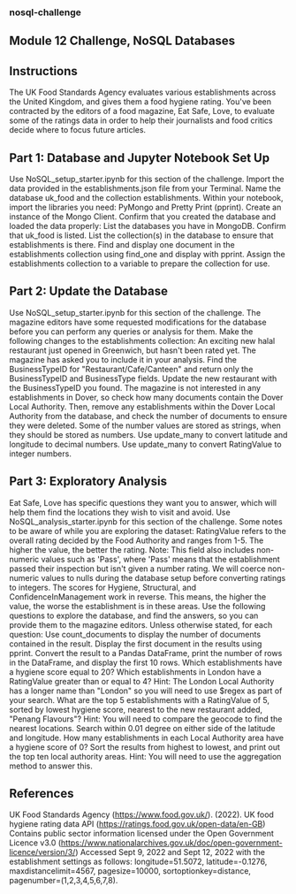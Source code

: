 ### nosql-challenge
## Module 12 Challenge, NoSQL Databases

Instructions
-----------------------------
The UK Food Standards Agency evaluates various establishments across the United Kingdom, and gives them a food hygiene rating. You've been contracted by the editors of a food magazine, Eat Safe, Love, to evaluate some of the ratings data in order to help their journalists and food critics decide where to focus future articles.

Part 1: Database and Jupyter Notebook Set Up
-----------------------------
Use NoSQL_setup_starter.ipynb for this section of the challenge.
Import the data provided in the establishments.json file from your Terminal. Name the database uk_food and the collection establishments.
Within your notebook, import the libraries you need: PyMongo and Pretty Print (pprint).
Create an instance of the Mongo Client.
Confirm that you created the database and loaded the data properly:
List the databases you have in MongoDB. Confirm that uk_food is listed.
List the collection(s) in the database to ensure that establishments is there.
Find and display one document in the establishments collection using find_one and display with pprint.
Assign the establishments collection to a variable to prepare the collection for use.

Part 2: Update the Database
-----------------------------
Use NoSQL_setup_starter.ipynb for this section of the challenge.
The magazine editors have some requested modifications for the database before you can perform any queries or analysis for them. Make the following changes to the establishments collection:
An exciting new halal restaurant just opened in Greenwich, but hasn't been rated yet. The magazine has asked you to include it in your analysis. 
Find the BusinessTypeID for "Restaurant/Cafe/Canteen" and return only the BusinessTypeID and BusinessType fields.
Update the new restaurant with the BusinessTypeID you found.
The magazine is not interested in any establishments in Dover, so check how many documents contain the Dover Local Authority. Then, remove any establishments within the Dover Local Authority from the database, and check the number of documents to ensure they were deleted.
Some of the number values are stored as strings, when they should be stored as numbers.
Use update_many to convert latitude and longitude to decimal numbers.
Use update_many to convert RatingValue to integer numbers.

Part 3: Exploratory Analysis
-----------------------------
Eat Safe, Love has specific questions they want you to answer, which will help them find the locations they wish to visit and avoid.
Use NoSQL_analysis_starter.ipynb for this section of the challenge.
Some notes to be aware of while you are exploring the dataset:
RatingValue refers to the overall rating decided by the Food Authority and ranges from 1-5. The higher the value, the better the rating.
Note: This field also includes non-numeric values such as 'Pass', where 'Pass' means that the establishment passed their inspection but isn't given a number rating. We will coerce non-numeric values to nulls during the database setup before converting ratings to integers.
The scores for Hygiene, Structural, and ConfidenceInManagement work in reverse. This means, the higher the value, the worse the establishment is in these areas.
Use the following questions to explore the database, and find the answers, so you can provide them to the magazine editors.
Unless otherwise stated, for each question:
Use count_documents to display the number of documents contained in the result.
Display the first document in the results using pprint.
Convert the result to a Pandas DataFrame, print the number of rows in the DataFrame, and display the first 10 rows.
Which establishments have a hygiene score equal to 20?
Which establishments in London have a RatingValue greater than or equal to 4?
Hint: The London Local Authority has a longer name than "London" so you will need to use $regex as part of your search.
What are the top 5 establishments with a RatingValue of 5, sorted by lowest hygiene score, nearest to the new restaurant added, "Penang Flavours"?
Hint: You will need to compare the geocode to find the nearest locations. Search within 0.01 degree on either side of the latitude and longitude.
How many establishments in each Local Authority area have a hygiene score of 0? Sort the results from highest to lowest, and print out the top ten local authority areas.
Hint: You will need to use the aggregation method to answer this.


References
-----------------------------
UK Food Standards Agency (https://www.food.gov.uk/). (2022).
UK food hygiene rating data API (https://ratings.food.gov.uk/open-data/en-GB)
Contains public sector information licensed under the Open Government Licence v3.0 (https://www.nationalarchives.gov.uk/doc/open-government-licence/version/3/)
Accessed Sept 9, 2022 and Sept 12, 2022 with the establishment settings as follows:
longitude=51.5072, latitude=-0.1276, maxdistancelimit=4567, pagesize=10000, sortoptionkey=distance, pagenumber=(1,2,3,4,5,6,7,8).

